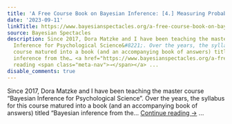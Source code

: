 ```yaml
---
title: 'A Free Course Book on Bayesian Inference: [4.] Measuring Probability and Coherence'
date: '2023-09-11'
linkTitle: https://www.bayesianspectacles.org/a-free-course-book-on-bayesian-inference-4-measuring-probability-and-coherence/
source: Bayesian Spectacles
description: Since 2017, Dora Matzke and I have been teaching the master course &#8220;Bayesian
  Inference for Psychological Science&#8221;. Over the years, the syllabus for this
  course matured into a book (and an accompanying book of answers) titled &#8220;Bayesian
  inference from the… <a href="https://www.bayesianspectacles.org/a-free-course-book-on-bayesian-inference-4-measuring-probability-and-coherence/">Continue
  reading <span class="meta-nav">→</span></a> ...
disable_comments: true
---
```

Since 2017, Dora Matzke and I have been teaching the master course &#8220;Bayesian Inference for Psychological Science&#8221;. Over the years, the syllabus for this course matured into a book (and an accompanying book of answers) titled &#8220;Bayesian inference from the… <a href="https://www.bayesianspectacles.org/a-free-course-book-on-bayesian-inference-4-measuring-probability-and-coherence/">Continue reading <span class="meta-nav">→</span></a> ...